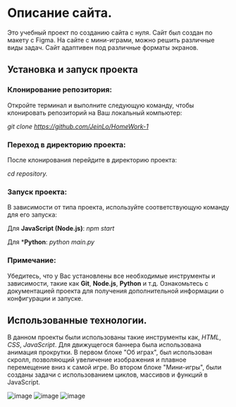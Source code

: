 # Описание сайта.
Это учебный проект по созданию сайта с нуля. Сайт был создан по макету с Figma. На сайте с мини-играми, можно решить различные виды задач.
Сайт адаптивен под различные форматы экранов.

## Установка и запуск проекта

### Клонирование репозитория:
Откройте терминал и выполните следующую команду, чтобы клонировать репозиторий на Ваш локальный компьютер:

*git clone https://github.com/JeinLo/HomeWork-1*


### Переход в директорию проекта:
После клонирования перейдите в директорию проекта:

*cd repository.*

### Запуск проекта:
В зависимости от типа проекта, используйте соответствующую команду для его запуска:

Для **JavaScript (Node.js)**:
*npm start*

Для ***Python**:
*python main.py*

### Примечание:
Убедитесь, что у Вас установлены все необходимые инструменты и зависимости, такие как **Git**, **Node.js**, **Python** и т.д.
Ознакомьтесь с документацией проекта для получения дополнительной информации о конфигурации и запуске.

## Использованные технологии.

В данном проекты были использованы такие инструменты как, *HTML*, *CSS*, *JavaScript*.
Для движущегося баннера была использована анимация прокрутки.
В первом блоке "Об играх", был использован скролл, позволяющий увеличение изображения и плавное перемещение вниз к самой игре.
Во втором блоке "Мини-игры", были созданы задачи с использованием циклов, массивов и функций в JavaScript.

![image](https://github.com/user-attachments/assets/ebcc35db-1a1c-4125-8195-1857824666f1)
![image](https://github.com/user-attachments/assets/964d1e02-ccbf-4c0b-a39a-a4fa61857063)
![image](https://github.com/user-attachments/assets/0b1190de-68d9-4bab-8982-869493c84252)


